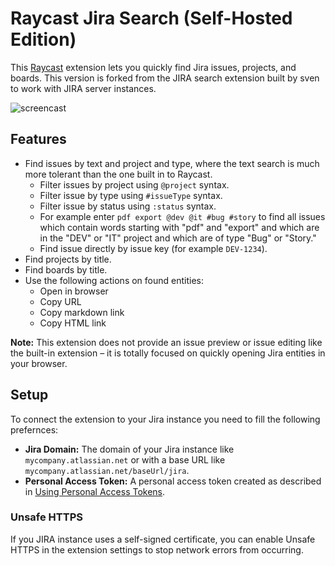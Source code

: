 # Raycast Jira Search (Self-Hosted Edition)

This [Raycast](https://raycast.com) extension lets you quickly find Jira issues, projects, and boards. This version is forked from the JIRA
search extension built by sven to work with JIRA server instances.

![screencast](assets/screencast.gif)

## Features

- Find issues by text and project and type, where the text search is much more tolerant than the one built in to Raycast.
  - Filter issues by project using `@project` syntax.
  - Filter issue by type using `#issueType` syntax.
  - Filter issue by status using `:status` syntax.
  - For example enter `pdf export @dev @it #bug #story` to find all issues which contain words starting with "pdf" and "export" and which are in the "DEV" or "IT" project and which are of type "Bug" or "Story."
  - Find issue directly by issue key (for example `DEV-1234`).
- Find projects by title.
- Find boards by title.
- Use the following actions on found entities:
  - Open in browser
  - Copy URL
  - Copy markdown link
  - Copy HTML link

**Note:** This extension does not provide an issue preview or issue editing like the built-in extension – it is totally focused on quickly opening Jira entities in your browser.

## Setup

To connect the extension to your Jira instance you need to fill the following prefernces:

- **Jira Domain:** The domain of your Jira instance like `mycompany.atlassian.net` or with a base URL like `mycompany.atlassian.net/baseUrl/jira`.
- **Personal Access Token:** A personal access token created as described in [Using Personal Access Tokens](https://confluence.atlassian.com/enterprise/using-personal-access-tokens-1026032365.html).

### Unsafe HTTPS

If you JIRA instance uses a self-signed certificate, you can enable Unsafe HTTPS in the extension settings to stop network errors from occurring.

